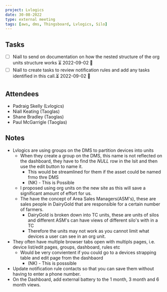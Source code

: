 ```yaml
---
project: Lvlogics
date: 30-08-2022
type: external meeting
tags: [aws, dms, Thingsboard, Lvlogics, Silo]
---
```


## Tasks
- [ ] Niall to send on documentation on how the nested structure of the org units structure works ⏳ 2022-09-02 🔽 
- [ ] Niall to create tasks to review notification rules and add any tasks identified in this call.⏳ 2022-09-02 🔼 

## Attendees
- Padraig Skelly (Lvlogics)
- Niall Keating (Taoglas)
- Shane Bradley (Taoglas)
- Paul McGarrigle (Taoglas)


## Notes
- Lvlogics are using groups on the DMS to partition devices into units
	- When they create a group on the DMS, this name is not reflected on the dashboard, they have to find the *NULL* row in the lsit and then use the edit button to name it.
		- This would be streamlined for them if the asset could be named frmo thre DMS
		- (NK) - This is Possible
	- I proposed using org units on the new site as this will save a significant amount of effort for us. 
	- The have the concept of Area Sales Managers(ASM's), these are sales people in DairyGold that are responsible for a certain number of farmers. 
		- DairyGold is broken down into TC units, these are units of silos and different ASM's can have views of different silo's with in a TC
		- Therefore the units may not work as you cannot limit what devices a user can see in an org unit. 
- They often have multiple browser tabs open with multipls pages, i.e. device list/edit pages, groups, dashboard, rules etc
	- Would be very convientent if you could go to a devices strapping table and edit page from the dashbaord
		- (NK) - This is posssible
- Update notification rule contacts so that you can save them without having to enter a phone number.
- On the Dashboard, add external battery to the 1 month, 3 month and 6 month views.


